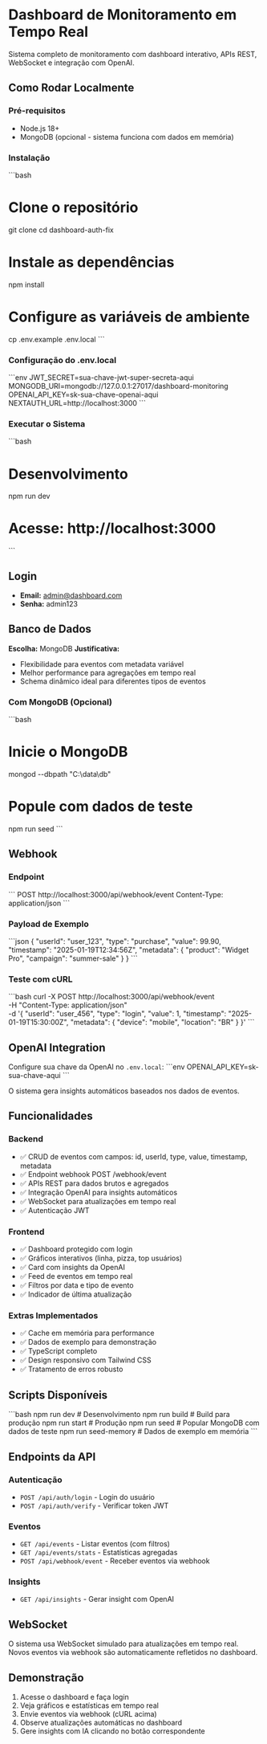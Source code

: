 # Dashboard de Monitoramento em Tempo Real

Sistema completo de monitoramento com dashboard interativo, APIs REST, WebSocket e integração com OpenAI.

##  Como Rodar Localmente

### Pré-requisitos
- Node.js 18+
- MongoDB (opcional - sistema funciona com dados em memória)

### Instalação
\`\`\`bash
# Clone o repositório
git clone <seu-repo>
cd dashboard-auth-fix

# Instale as dependências
npm install

# Configure as variáveis de ambiente
cp .env.example .env.local
\`\`\`

### Configuração do .env.local
\`\`\`env
JWT_SECRET=sua-chave-jwt-super-secreta-aqui
MONGODB_URI=mongodb://127.0.0.1:27017/dashboard-monitoring
OPENAI_API_KEY=sk-sua-chave-openai-aqui
NEXTAUTH_URL=http://localhost:3000
\`\`\`

### Executar o Sistema
\`\`\`bash
# Desenvolvimento
npm run dev

# Acesse: http://localhost:3000
\`\`\`

##  Login
- **Email:** admin@dashboard.com
- **Senha:** admin123

##  Banco de Dados

**Escolha:** MongoDB
**Justificativa:** 
- Flexibilidade para eventos com metadata variável
- Melhor performance para agregações em tempo real
- Schema dinâmico ideal para diferentes tipos de eventos

### Com MongoDB (Opcional)
\`\`\`bash
# Inicie o MongoDB
mongod --dbpath "C:\data\db"

# Popule com dados de teste
npm run seed
\`\`\`

##  Webhook

### Endpoint
\`\`\`
POST http://localhost:3000/api/webhook/event
Content-Type: application/json
\`\`\`

### Payload de Exemplo
\`\`\`json
{
  "userId": "user_123",
  "type": "purchase",
  "value": 99.90,
  "timestamp": "2025-01-19T12:34:56Z",
  "metadata": {
    "product": "Widget Pro",
    "campaign": "summer-sale"
  }
}
\`\`\`

### Teste com cURL
\`\`\`bash
curl -X POST http://localhost:3000/api/webhook/event \
  -H "Content-Type: application/json" \
  -d '{
    "userId": "user_456",
    "type": "login",
    "value": 1,
    "timestamp": "2025-01-19T15:30:00Z",
    "metadata": {
      "device": "mobile",
      "location": "BR"
    }
  }'
\`\`\`

##  OpenAI Integration

Configure sua chave da OpenAI no `.env.local`:
\`\`\`env
OPENAI_API_KEY=sk-sua-chave-aqui
\`\`\`

O sistema gera insights automáticos baseados nos dados de eventos.

##  Funcionalidades

### Backend
- ✅ CRUD de eventos com campos: id, userId, type, value, timestamp, metadata
- ✅ Endpoint webhook POST /webhook/event
- ✅ APIs REST para dados brutos e agregados
- ✅ Integração OpenAI para insights automáticos
- ✅ WebSocket para atualizações em tempo real
- ✅ Autenticação JWT

### Frontend
- ✅ Dashboard protegido com login
- ✅ Gráficos interativos (linha, pizza, top usuários)
- ✅ Card com insights da OpenAI
- ✅ Feed de eventos em tempo real
- ✅ Filtros por data e tipo de evento
- ✅ Indicador de última atualização

### Extras Implementados
- ✅ Cache em memória para performance
- ✅ Dados de exemplo para demonstração
- ✅ TypeScript completo
- ✅ Design responsivo com Tailwind CSS
- ✅ Tratamento de erros robusto

##  Scripts Disponíveis

\`\`\`bash
npm run dev          # Desenvolvimento
npm run build        # Build para produção
npm run start        # Produção
npm run seed         # Popular MongoDB com dados de teste
npm run seed-memory  # Dados de exemplo em memória
\`\`\`

##  Endpoints da API

### Autenticação
- `POST /api/auth/login` - Login do usuário
- `POST /api/auth/verify` - Verificar token JWT

### Eventos
- `GET /api/events` - Listar eventos (com filtros)
- `GET /api/events/stats` - Estatísticas agregadas
- `POST /api/webhook/event` - Receber eventos via webhook

### Insights
- `GET /api/insights` - Gerar insight com OpenAI

##  WebSocket

O sistema usa WebSocket simulado para atualizações em tempo real. Novos eventos via webhook são automaticamente refletidos no dashboard.

##  Demonstração

1. Acesse o dashboard e faça login
2. Veja gráficos e estatísticas em tempo real
3. Envie eventos via webhook (cURL acima)
4. Observe atualizações automáticas no dashboard
5. Gere insights com IA clicando no botão correspondente
